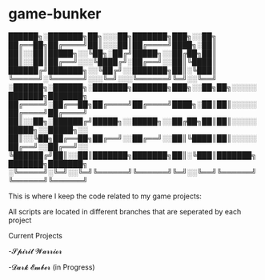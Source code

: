 # game-bunker

██████╗░███████╗██╗░░░██╗███████╗███╗░░██╗
██╔══██╗██╔════╝██║░░░██║██╔════╝████╗░██║
██║░░██║█████╗░░╚██╗░██╔╝█████╗░░██╔██╗██║
██║░░██║██╔══╝░░░╚████╔╝░██╔══╝░░██║╚████║
██████╔╝███████╗░░╚██╔╝░░███████╗██║░╚███║
╚═════╝░╚══════╝░░░╚═╝░░░╚══════╝╚═╝░░╚══╝  
░██████╗░██████╗░███████╗███████╗███╗░░██╗██╗░░░░░███████╗███████╗
██╔════╝░██╔══██╗██╔════╝██╔════╝████╗░██║██║░░░░░██╔════╝██╔════╝
██║░░██╗░██████╔╝█████╗░░█████╗░░██╔██╗██║██║░░░░░█████╗░░█████╗░░
██║░░╚██╗██╔══██╗██╔══╝░░██╔══╝░░██║╚████║██║░░░░░██╔══╝░░██╔══╝░░
╚██████╔╝██║░░██║███████╗███████╗██║░╚███║███████╗███████╗███████╗
░╚═════╝░╚═╝░░╚═╝╚══════╝╚══════╝╚═╝░░╚══╝╚══════╝╚══════╝╚══════╝



This is where I keep the code related to my game projects:

All scripts are located in different branches that are seperated by each project

Current Projects 

-𝓢𝓹𝓲𝓻𝓲𝓽 𝓦𝓪𝓻𝓻𝓲𝓸𝓻

-𝓓𝓪𝓻𝓴 𝓔𝓶𝓫𝓮𝓻 (in Progress)
